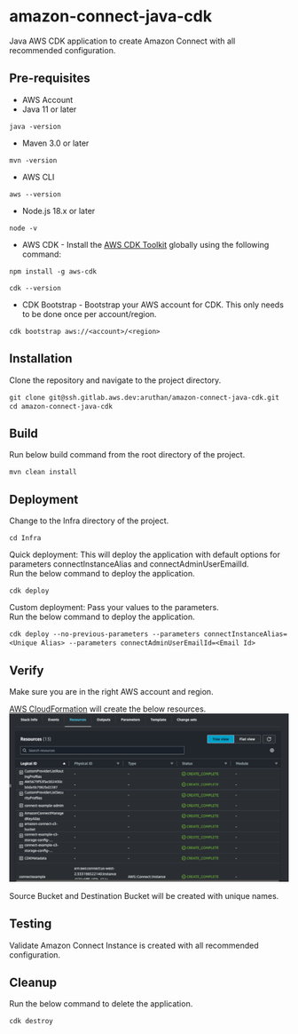 # amazon-connect-java-cdk

Java AWS CDK application to create Amazon Connect with all recommended configuration.

## Pre-requisites

* AWS Account
* Java 11 or later
```
java -version
```
* Maven 3.0 or later
```
mvn -version
```
* AWS CLI
```
aws --version
```

* Node.js 18.x or later
```
node -v
```

* AWS CDK - Install the [AWS CDK Toolkit](https://docs.aws.amazon.com/cdk/v2/guide/cli.html) globally using the following command:
```
npm install -g aws-cdk
```
```
cdk --version
```
* CDK Bootstrap - Bootstrap your AWS account for CDK. This only needs to be done once per account/region.
```
cdk bootstrap aws://<account>/<region>
```

## Installation

Clone the repository and navigate to the project directory.
```
git clone git@ssh.gitlab.aws.dev:aruthan/amazon-connect-java-cdk.git
cd amazon-connect-java-cdk
```

## Build
Run below build command from the root directory of the project.
```
mvn clean install
```

## Deployment

Change to the Infra directory of the project.
```
cd Infra
```

Quick deployment: This will deploy the application with default options for parameters connectInstanceAlias and connectAdminUserEmailId.<br>
Run the below command to deploy the application.
```
cdk deploy
```

Custom deployment: Pass your values to the parameters.<br>
Run the below command to deploy the application.
```
cdk deploy --no-previous-parameters --parameters connectInstanceAlias=<Unique Alias> --parameters connectAdminUserEmailId=<Email Id> 
```

## Verify
Make sure you are in the right AWS account and region.

[AWS CloudFormation](https://us-west-2.console.aws.amazon.com/cloudformation/home) will create the below resources.
![AWSCloudformation_Resources.png](AWSCloudformation_Resources.png)

Source Bucket and Destination Bucket will be created with unique names.

## Testing

Validate Amazon Connect Instance is created with all recommended configuration.


## Cleanup

Run the below command to delete the application.
```
cdk destroy
```
